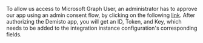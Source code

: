 To allow us access to Microsoft Graph User, an administrator has to approve our app using an admin consent flow, by clicking on the following [link](https://oproxy.demisto.ninja/ms-graph-user).
After authorizing the Demisto app, you will get an ID, Token, and Key, which needs to be added to the integration instance configuration's corresponding fields.
